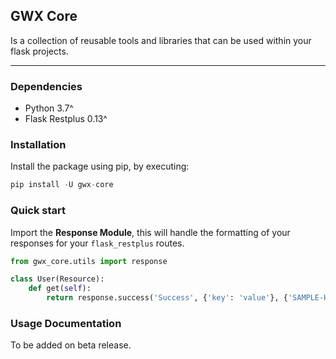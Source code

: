## GWX Core

Is a collection of reusable tools and libraries that can be used within your flask projects.

---

### Dependencies
- Python 3.7^
- Flask Restplus 0.13^


### Installation
Install the package using pip, by executing:
```python
pip install -U gwx-core
```

### Quick start


Import the **Response Module**, this will handle the formatting of your responses for your `flask_restplus` routes. 
```python
from gwx_core.utils import response

class User(Resource):
    def get(self):
        return response.success('Success', {'key': 'value'}, {'SAMPLE-HEADER': 'header value'})
```

### Usage Documentation
To be added on beta release.



